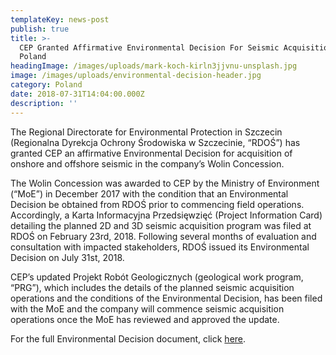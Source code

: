 ```yaml
---
templateKey: news-post
publish: true
title: >-
  CEP Granted Affirmative Environmental Decision For Seismic Acquisition In
  Poland
headingImage: /images/uploads/mark-koch-kirln3jjvnu-unsplash.jpg
image: /images/uploads/environmental-decision-header.jpg
category: Poland
date: 2018-07-31T14:04:00.000Z
description: ''
---
```

The Regional Directorate for Environmental Protection in Szczecin (Regionalna Dyrekcja Ochrony Środowiska w Szczecinie, “RDOŚ”) has granted CEP an affirmative Environmental Decision for acquisition of onshore and offshore seismic in the company’s Wolin Concession.

The Wolin Concession was awarded to CEP by the Ministry of Environment (“MoE”) in December 2017 with the condition that an Environmental Decision be obtained from RDOŚ prior to commencing field operations. Accordingly, a Karta Informacyjna Przedsięwzięć (Project Information Card) detailing the planned 2D and 3D seismic acquisition program was filed at RDOŚ on February 23rd, 2018. Following several months of evaluation and consultation with impacted stakeholders, RDOŚ issued its Environmental Decision on July 31st, 2018.

CEP’s updated Projekt Robót Geologicznych (geological work program, “PRG”), which includes the details of the planned seismic acquisition operations and the conditions of the Environmental Decision, has been filed with the MoE and the company will commence seismic acquisition operations once the MoE has reviewed and approved the update.

For the full Environmental Decision document, click [here](<http://www.cepetro.com/images/uploads/Environmental Decision, July 31st 2018.pdf>).
